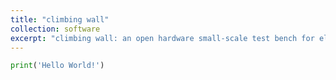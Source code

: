 ```yaml
---
title: "climbing wall"
collection: software
excerpt: "climbing wall: an open hardware small-scale test bench for electric drives."
---
```


```python
print('Hello World!')
```
